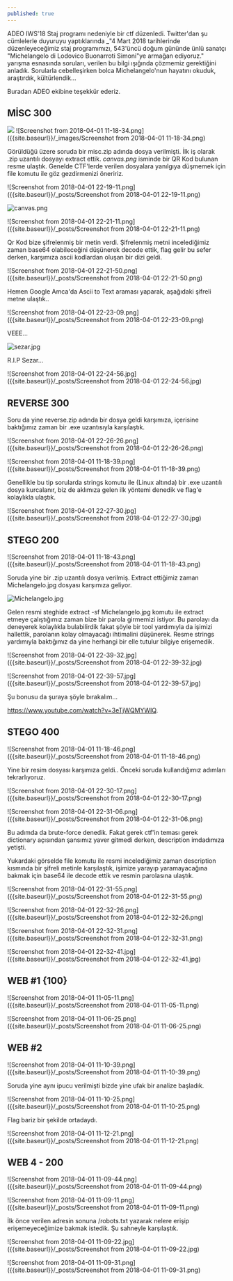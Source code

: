 ```yaml
---
published: true
---
```



ADEO IWS'18 Staj programı nedeniyle bir ctf düzenledi. Twitter'dan şu cümlelerle duyuruyu yaptıklarında _"4 Mart 2018 tarihlerinde düzenleyeceğimiz staj programımızı, 543'üncü doğum gününde ünlü sanatçı "Michelangelo di Lodovico Buonarroti Simoni"ye armağan ediyoruz." yarışma esnasında soruları, verilen bu bilgi ışığında çözmemiz gerektiğini anladık. Sorularla cebelleşirken bolca Michelangelo'nun hayatını okuduk, araştırdık, kültürlendik... 

Buradan ADEO ekibine teşekkür ederiz. 

## MİSC 300 


<img src="..\images\Misc300.png">
![Screenshot from 2018-04-01 11-18-34.png]({{site.baseurl}}/_images/Screenshot from 2018-04-01 11-18-34.png)



Görüldüğü üzere soruda bir misc.zip adında dosya verilmişti. İlk iş olarak .zip uzantılı dosyayı extract ettik. _canvas.png_ isminde bir QR Kod bulunan resme ulaştık. Genelde CTF'lerde verilen dosyalara yanılgıya düşmemek için file komutu ile göz gezdirmenizi öneririz. 




![Screenshot from 2018-04-01 22-19-11.png]({{site.baseurl}}/_posts/Screenshot from 2018-04-01 22-19-11.png)



![canvas.png]({{site.baseurl}}/_posts/canvas.png)



![Screenshot from 2018-04-01 22-21-11.png]({{site.baseurl}}/_posts/Screenshot from 2018-04-01 22-21-11.png)

Qr Kod bize şifrelenmiş bir metin verdi. Şifrelenmiş metni incelediğimiz zaman base64 olabileceğini düşünerek decode ettik, flag gelir bu sefer derken, karşımıza ascii kodlardan oluşan bir dizi geldi. 



![Screenshot from 2018-04-01 22-21-50.png]({{site.baseurl}}/_posts/Screenshot from 2018-04-01 22-21-50.png)



Hemen Google Amca'da Ascii to Text araması yaparak, aşağıdaki şifreli metne ulaştık..

 ![Screenshot from 2018-04-01 22-23-09.png]({{site.baseurl}}/_posts/Screenshot from 2018-04-01 22-23-09.png) 



VEEE... 



![sezar.jpg]({{site.baseurl}}/_posts/sezar.jpg)



R.I.P Sezar...


![Screenshot from 2018-04-01 22-24-56.jpg]({{site.baseurl}}/_posts/Screenshot from 2018-04-01 22-24-56.jpg)

## REVERSE 300 

Soru da yine reverse.zip adında bir dosya geldi karşımıza, içerisine baktığımız zaman bir .exe uzantısıyla karşılaştık. 

![Screenshot from 2018-04-01 22-26-26.png]({{site.baseurl}}/_posts/Screenshot from 2018-04-01 22-26-26.png)

![Screenshot from 2018-04-01 11-18-39.png]({{site.baseurl}}/_posts/Screenshot from 2018-04-01 11-18-39.png)

Genellikle bu tip sorularda strings komutu ile (Linux altında) bir .exe uzantılı dosya kurcalanır, biz de aklımıza gelen ilk yöntemi denedik ve flag'e kolaylıkla ulaştık. 


![Screenshot from 2018-04-01 22-27-30.jpg]({{site.baseurl}}/_posts/Screenshot from 2018-04-01 22-27-30.jpg)


## STEGO 200 

![Screenshot from 2018-04-01 11-18-43.png]({{site.baseurl}}/_posts/Screenshot from 2018-04-01 11-18-43.png)


Soruda yine bir .zip uzantılı dosya verilmiş. Extract ettiğimiz zaman Michelangelo.jpg dosyası karşımıza geliyor. 


![Michelangelo.jpg]({{site.baseurl}}/_posts/Michelangelo.jpg)

Gelen resmi steghide extract -sf Michelangelo.jpg komutu ile extract etmeye çalıştığımız zaman bize bir parola girmemizi istiyor. Bu parolayı da deneyerek kolaylıkla bulabilirdik fakat şöyle bir tool yardımıyla da işimizi hallettik, parolanın kolay olmayacağı ihtimalini düşünerek. Resme strings yardımıyla baktığımız da yine herhangi bir elle tutulur bilgiye erişemedik. 

![Screenshot from 2018-04-01 22-39-32.jpg]({{site.baseurl}}/_posts/Screenshot from 2018-04-01 22-39-32.jpg)



![Screenshot from 2018-04-01 22-39-57.jpg]({{site.baseurl}}/_posts/Screenshot from 2018-04-01 22-39-57.jpg)


Şu bonusu da şuraya şöyle bırakalım... 


https://www.youtube.com/watch?v=3eTjWQMYWIQ.


## STEGO 400

![Screenshot from 2018-04-01 11-18-46.png]({{site.baseurl}}/_posts/Screenshot from 2018-04-01 11-18-46.png)

Yine bir resim dosyası karşımıza geldi.. Önceki soruda kullandığımız adımları tekrarlıyoruz. 

![Screenshot from 2018-04-01 22-30-17.png]({{site.baseurl}}/_posts/Screenshot from 2018-04-01 22-30-17.png)


![Screenshot from 2018-04-01 22-31-06.png]({{site.baseurl}}/_posts/Screenshot from 2018-04-01 22-31-06.png)

Bu adımda da brute-force denedik. Fakat gerek ctf'in teması gerek dictionary açısından şansımız yaver gitmedi derken, description imdadımıza yetişti. 

Yukardaki görselde file komutu ile resmi incelediğimiz zaman description kısmında bir şifreli metinle karşılaştık, işimize yarayıp yaramayacağına bakmak için base64 ile decode ettik ve resmin parolasına ulaştık. 

![Screenshot from 2018-04-01 22-31-55.png]({{site.baseurl}}/_posts/Screenshot from 2018-04-01 22-31-55.png)

![Screenshot from 2018-04-01 22-32-26.png]({{site.baseurl}}/_posts/Screenshot from 2018-04-01 22-32-26.png)


![Screenshot from 2018-04-01 22-32-31.png]({{site.baseurl}}/_posts/Screenshot from 2018-04-01 22-32-31.png)

![Screenshot from 2018-04-01 22-32-41.jpg]({{site.baseurl}}/_posts/Screenshot from 2018-04-01 22-32-41.jpg) 

## WEB #1 {100} 

![Screenshot from 2018-04-01 11-05-11.png]({{site.baseurl}}/_posts/Screenshot from 2018-04-01 11-05-11.png)


![Screenshot from 2018-04-01 11-06-25.png]({{site.baseurl}}/_posts/Screenshot from 2018-04-01 11-06-25.png) 

## WEB #2 

![Screenshot from 2018-04-01 11-10-39.png]({{site.baseurl}}/_posts/Screenshot from 2018-04-01 11-10-39.png) 

Soruda yine aynı ipucu verilmişti bizde yine ufak bir analize başladık. 

![Screenshot from 2018-04-01 11-10-25.png]({{site.baseurl}}/_posts/Screenshot from 2018-04-01 11-10-25.png) 

Flag bariz bir şekilde ortadaydı. 

![Screenshot from 2018-04-01 11-12-21.png]({{site.baseurl}}/_posts/Screenshot from 2018-04-01 11-12-21.png)

## WEB 4 - 200 

![Screenshot from 2018-04-01 11-09-44.png]({{site.baseurl}}/_posts/Screenshot from 2018-04-01 11-09-44.png)

![Screenshot from 2018-04-01 11-09-11.png]({{site.baseurl}}/_posts/Screenshot from 2018-04-01 11-09-11.png)



İlk önce verilen adresin sonuna /robots.txt yazarak nelere erişip erişemeyeceğimize bakmak istedik. Şu sahneyle karşılaştık. 


![Screenshot from 2018-04-01 11-09-22.jpg]({{site.baseurl}}/_posts/Screenshot from 2018-04-01 11-09-22.jpg)

![Screenshot from 2018-04-01 11-09-31.png]({{site.baseurl}}/_posts/Screenshot from 2018-04-01 11-09-31.png)

